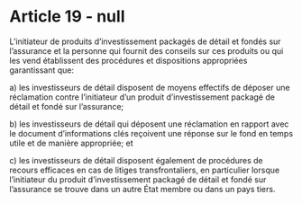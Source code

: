 # Article 19 - null


L’initiateur de produits d’investissement packagés de détail et fondés sur l’assurance et la personne qui fournit des conseils sur ces produits ou qui les vend établissent des procédures et dispositions appropriées garantissant que:

a) les investisseurs de détail disposent de moyens effectifs de déposer une réclamation contre l’initiateur d’un produit d’investissement packagé de détail et fondé sur l’assurance;

b) les investisseurs de détail qui déposent une réclamation en rapport avec le document d’informations clés reçoivent une réponse sur le fond en temps utile et de manière appropriée; et

c) les investisseurs de détail disposent également de procédures de recours efficaces en cas de litiges transfrontaliers, en particulier lorsque l’initiateur du produit d’investissement packagé de détail et fondé sur l’assurance se trouve dans un autre État membre ou dans un pays tiers.
